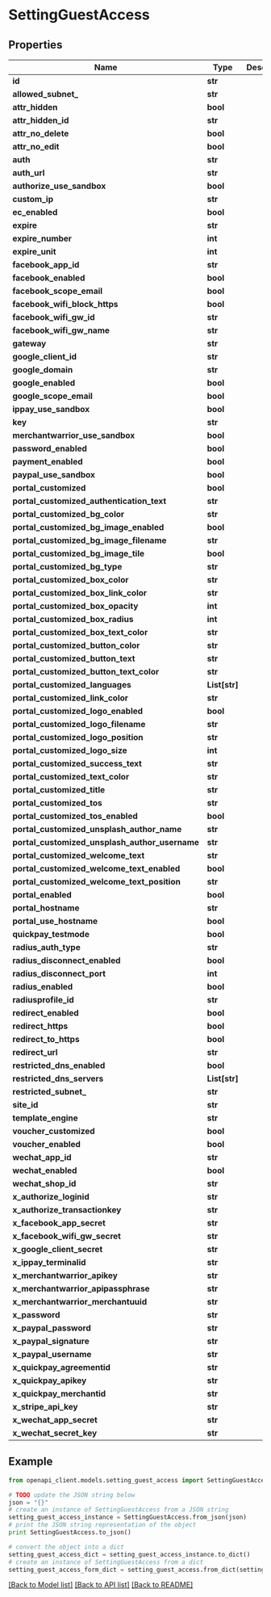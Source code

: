 # SettingGuestAccess


## Properties

Name | Type | Description | Notes
------------ | ------------- | ------------- | -------------
**id** | **str** |  | [optional] 
**allowed_subnet_** | **str** |  | [optional] 
**attr_hidden** | **bool** |  | [optional] 
**attr_hidden_id** | **str** |  | [optional] 
**attr_no_delete** | **bool** |  | [optional] 
**attr_no_edit** | **bool** |  | [optional] 
**auth** | **str** |  | [optional] 
**auth_url** | **str** |  | [optional] 
**authorize_use_sandbox** | **bool** |  | [optional] 
**custom_ip** | **str** |  | [optional] 
**ec_enabled** | **bool** |  | [optional] 
**expire** | **str** |  | [optional] 
**expire_number** | **int** |  | [optional] 
**expire_unit** | **int** |  | [optional] 
**facebook_app_id** | **str** |  | [optional] 
**facebook_enabled** | **bool** |  | [optional] 
**facebook_scope_email** | **bool** |  | [optional] 
**facebook_wifi_block_https** | **bool** |  | [optional] 
**facebook_wifi_gw_id** | **str** |  | [optional] 
**facebook_wifi_gw_name** | **str** |  | [optional] 
**gateway** | **str** |  | [optional] 
**google_client_id** | **str** |  | [optional] 
**google_domain** | **str** |  | [optional] 
**google_enabled** | **bool** |  | [optional] 
**google_scope_email** | **bool** |  | [optional] 
**ippay_use_sandbox** | **bool** |  | [optional] 
**key** | **str** |  | [optional] 
**merchantwarrior_use_sandbox** | **bool** |  | [optional] 
**password_enabled** | **bool** |  | [optional] 
**payment_enabled** | **bool** |  | [optional] 
**paypal_use_sandbox** | **bool** |  | [optional] 
**portal_customized** | **bool** |  | [optional] 
**portal_customized_authentication_text** | **str** |  | [optional] 
**portal_customized_bg_color** | **str** |  | [optional] 
**portal_customized_bg_image_enabled** | **bool** |  | [optional] 
**portal_customized_bg_image_filename** | **str** |  | [optional] 
**portal_customized_bg_image_tile** | **bool** |  | [optional] 
**portal_customized_bg_type** | **str** |  | [optional] 
**portal_customized_box_color** | **str** |  | [optional] 
**portal_customized_box_link_color** | **str** |  | [optional] 
**portal_customized_box_opacity** | **int** |  | [optional] 
**portal_customized_box_radius** | **int** |  | [optional] 
**portal_customized_box_text_color** | **str** |  | [optional] 
**portal_customized_button_color** | **str** |  | [optional] 
**portal_customized_button_text** | **str** |  | [optional] 
**portal_customized_button_text_color** | **str** |  | [optional] 
**portal_customized_languages** | **List[str]** |  | [optional] 
**portal_customized_link_color** | **str** |  | [optional] 
**portal_customized_logo_enabled** | **bool** |  | [optional] 
**portal_customized_logo_filename** | **str** |  | [optional] 
**portal_customized_logo_position** | **str** |  | [optional] 
**portal_customized_logo_size** | **int** |  | [optional] 
**portal_customized_success_text** | **str** |  | [optional] 
**portal_customized_text_color** | **str** |  | [optional] 
**portal_customized_title** | **str** |  | [optional] 
**portal_customized_tos** | **str** |  | [optional] 
**portal_customized_tos_enabled** | **bool** |  | [optional] 
**portal_customized_unsplash_author_name** | **str** |  | [optional] 
**portal_customized_unsplash_author_username** | **str** |  | [optional] 
**portal_customized_welcome_text** | **str** |  | [optional] 
**portal_customized_welcome_text_enabled** | **bool** |  | [optional] 
**portal_customized_welcome_text_position** | **str** |  | [optional] 
**portal_enabled** | **bool** |  | [optional] 
**portal_hostname** | **str** |  | [optional] 
**portal_use_hostname** | **bool** |  | [optional] 
**quickpay_testmode** | **bool** |  | [optional] 
**radius_auth_type** | **str** |  | [optional] 
**radius_disconnect_enabled** | **bool** |  | [optional] 
**radius_disconnect_port** | **int** |  | [optional] 
**radius_enabled** | **bool** |  | [optional] 
**radiusprofile_id** | **str** |  | [optional] 
**redirect_enabled** | **bool** |  | [optional] 
**redirect_https** | **bool** |  | [optional] 
**redirect_to_https** | **bool** |  | [optional] 
**redirect_url** | **str** |  | [optional] 
**restricted_dns_enabled** | **bool** |  | [optional] 
**restricted_dns_servers** | **List[str]** |  | [optional] 
**restricted_subnet_** | **str** |  | [optional] 
**site_id** | **str** |  | [optional] 
**template_engine** | **str** |  | [optional] 
**voucher_customized** | **bool** |  | [optional] 
**voucher_enabled** | **bool** |  | [optional] 
**wechat_app_id** | **str** |  | [optional] 
**wechat_enabled** | **bool** |  | [optional] 
**wechat_shop_id** | **str** |  | [optional] 
**x_authorize_loginid** | **str** |  | [optional] 
**x_authorize_transactionkey** | **str** |  | [optional] 
**x_facebook_app_secret** | **str** |  | [optional] 
**x_facebook_wifi_gw_secret** | **str** |  | [optional] 
**x_google_client_secret** | **str** |  | [optional] 
**x_ippay_terminalid** | **str** |  | [optional] 
**x_merchantwarrior_apikey** | **str** |  | [optional] 
**x_merchantwarrior_apipassphrase** | **str** |  | [optional] 
**x_merchantwarrior_merchantuuid** | **str** |  | [optional] 
**x_password** | **str** |  | [optional] 
**x_paypal_password** | **str** |  | [optional] 
**x_paypal_signature** | **str** |  | [optional] 
**x_paypal_username** | **str** |  | [optional] 
**x_quickpay_agreementid** | **str** |  | [optional] 
**x_quickpay_apikey** | **str** |  | [optional] 
**x_quickpay_merchantid** | **str** |  | [optional] 
**x_stripe_api_key** | **str** |  | [optional] 
**x_wechat_app_secret** | **str** |  | [optional] 
**x_wechat_secret_key** | **str** |  | [optional] 

## Example

```python
from openapi_client.models.setting_guest_access import SettingGuestAccess

# TODO update the JSON string below
json = "{}"
# create an instance of SettingGuestAccess from a JSON string
setting_guest_access_instance = SettingGuestAccess.from_json(json)
# print the JSON string representation of the object
print SettingGuestAccess.to_json()

# convert the object into a dict
setting_guest_access_dict = setting_guest_access_instance.to_dict()
# create an instance of SettingGuestAccess from a dict
setting_guest_access_form_dict = setting_guest_access.from_dict(setting_guest_access_dict)
```
[[Back to Model list]](../README.md#documentation-for-models) [[Back to API list]](../README.md#documentation-for-api-endpoints) [[Back to README]](../README.md)


